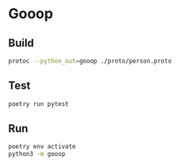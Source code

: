 # Gooop

## Build

```sh
protoc --python_out=gooop ./proto/person.proto
```

## Test

```sh
poetry run pytest
```

## Run

```sh
poetry env activate
python3 -m gooop
```
